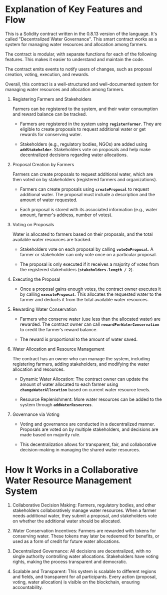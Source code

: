 # Explanation of Key Features and Flow

This is a Solidity contract written in the 0.8.13 version of the language. It's called "Decentralized Water Governance". This smart contract works as a system for managing water resources and allocation among farmers.

The contract is modular, with separate functions for each of the following features. This makes it easier to understand and maintain the code.

The contract emits events to notify users of changes, such as proposal creation, voting, execution, and rewards.

Overall, this contract is a well-structured and well-documented system for managing water resources and allocation among farmers.

1. Registering Farmers and Stakeholders

   Farmers can be registered to the system, and their water consumption and reward balance can be tracked.
   
   - Farmers are registered in the system using **`registerFarmer`**. They are eligible to create proposals to request additional water or get rewards for conserving water.
     
   - Stakeholders (e.g., regulatory bodies, NGOs) are added using **`addStakeholder`**. Stakeholders vote on proposals and help make decentralized decisions regarding water allocations.

2. Proposal Creation by Farmers

   Farmers can create proposals to request additional water, which are then voted on by stakeholders (registered farmers and organizations).

   - Farmers can create proposals using **`createProposal`** to request additional water. The proposal must include a description and the amount of water requested.
     
   - Each proposal is stored with its associated information (e.g., water amount, farmer's address, number of votes).
  
2. Voting on Proposals

   Water is allocated to farmers based on their proposals, and the total available water resources are tracked.
   
   - Stakeholders vote on each proposal by calling **`voteOnProposal`**. A farmer or stakeholder can only vote once on a particular proposal.
     
   - The proposal is only executed if it receives a majority of votes from the registered stakeholders (**`stakeholders.length / 2`**).
  
4. Executing the Proposal
   
   - Once a proposal gains enough votes, the contract owner executes it by calling **`executeProposal`**. This allocates the requested water to the farmer and deducts it from the total available water resources.
  
5. Rewarding Water Conservation

   - Farmers who conserve water (use less than the allocated water) are rewarded. The contract owner can call **`rewardForWaterConservation`** to credit the farmer’s reward balance.
     
   - The reward is proportional to the amount of water saved.
  
6. Water Allocation and Resource Management

   The contract has an owner who can manage the system, including registering farmers, adding stakeholders, and modifying the water allocation and resources.

   - Dynamic Water Allocation: The contract owner can update the amount of water allocated to each farmer using **`changeWaterAllocation`** based on current water resource levels.
     
   - Resource Replenishment: More water resources can be added to the system through **`addWaterResources`**.
     
7. Governance via Voting
   
   - Voting and governance are conducted in a decentralized manner. Proposals are voted on by multiple stakeholders, and decisions are made based on majority rule.
     
   - This decentralization allows for transparent, fair, and collaborative decision-making in managing the shared water resources.

# How It Works in a Collaborative Water Resource Management System

1. Collaborative Decision Making: Farmers, regulatory bodies, and other stakeholders collaboratively manage water resources. When a farmer needs additional water, they submit a proposal, and stakeholders vote on whether the additional water should be allocated.

2. Water Conservation Incentives: Farmers are rewarded with tokens for conserving water. These tokens may later be redeemed for benefits, or used as a form of credit for future water allocations.

3. Decentralized Governance: All decisions are decentralized, with no single authority controlling water allocations. Stakeholders have voting rights, making the process transparent and democratic.

4. Scalable and Transparent: This system is scalable to different regions and fields, and transparent for all participants. Every action (proposal, voting, water allocation) is visible on the blockchain, ensuring accountability.
